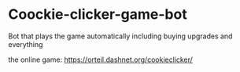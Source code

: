 # Coockie-clicker-game-bot
Bot that plays the game automatically including buying upgrades and everything

the online game:
https://orteil.dashnet.org/cookieclicker/
